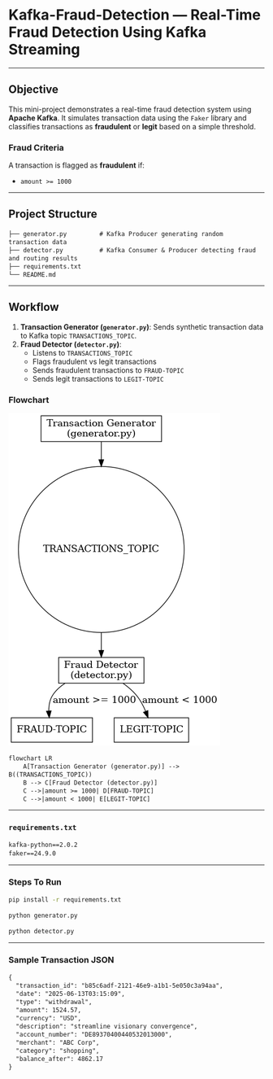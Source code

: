 # Kafka-Fraud-Detection — Real-Time Fraud Detection Using Kafka Streaming
---
## Objective

This mini-project demonstrates a real-time fraud detection system using **Apache Kafka**. It simulates transaction data using the `Faker` library and classifies transactions as **fraudulent** or **legit** based on a simple threshold.

###  Fraud Criteria

A transaction is flagged as **fraudulent** if:
- `amount >= 1000`

---

##  Project Structure
```text
├── generator.py         # Kafka Producer generating random transaction data
├── detector.py          # Kafka Consumer & Producer detecting fraud and routing results
├── requirements.txt
└── README.md
```

---

##  Workflow

1. **Transaction Generator (`generator.py`)**: Sends synthetic transaction data to Kafka topic `TRANSACTIONS_TOPIC`.
2. **Fraud Detector (`detector.py`)**:
    - Listens to `TRANSACTIONS_TOPIC`
    - Flags fraudulent vs legit transactions
    - Sends fraudulent transactions to `FRAUD-TOPIC`
    - Sends legit transactions to `LEGIT-TOPIC`

###  Flowchart
![Kafka Fraud Detection Workflow](kafka_fraud_workflow.png)

```mermaid
flowchart LR
    A[Transaction Generator (generator.py)] --> B((TRANSACTIONS_TOPIC))
    B --> C[Fraud Detector (detector.py)]
    C -->|amount >= 1000| D[FRAUD-TOPIC]
    C -->|amount < 1000| E[LEGIT-TOPIC]
```

---

### `requirements.txt`

```txt
kafka-python==2.0.2
faker==24.9.0
```
---
### Steps To Run
```bash
pip install -r requirements.txt
```
```bash
python generator.py
```
```bash
python detector.py
```
--- 
### Sample Transaction JSON

```text
{
  "transaction_id": "b85c6adf-2121-46e9-a1b1-5e050c3a94aa",
  "date": "2025-06-13T03:15:09",
  "type": "withdrawal",
  "amount": 1524.57,
  "currency": "USD",
  "description": "streamline visionary convergence",
  "account_number": "DE89370400440532013000",
  "merchant": "ABC Corp",
  "category": "shopping",
  "balance_after": 4862.17
}
```
